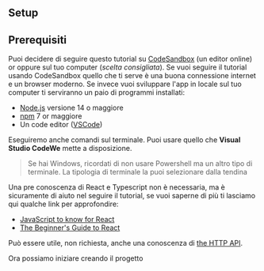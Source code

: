 ## Setup

## Prerequisiti

Puoi decidere di seguire questo tutorial su [CodeSandbox](https://codesandbox.com/) (un editor online) or oppure sul tuo computer (*scelta consigliata*). Se vuoi seguire il tutorial usando CodeSandbox quello che ti serve è una buona connessione internet e un browser moderno. Se invece vuoi sviluppare l'app in locale sul tuo computer ti serviranno un paio di programmi installati:

- [Node.js](https://nodejs.org) versione 14 o maggiore
- [npm](https://www.npmjs.com) 7 or maggiore
- Un code editor ([VSCode](https://code.visualstudio.com/))

Eseguiremo anche comandi sul terminale. Puoi usare quello che **Visual Studio CodeWe** mette a disposizione.

> Se hai Windows, ricordati di non usare Powershell ma un altro tipo di terminale. La tipologia di terminale la puoi selezionare dalla tendina

Una pre conoscenza di React e Typescript non è necessaria, ma è sicuramente di aiuto nel seguire il tutorial, se vuoi saperne di più ti lasciamo qui qualche link per approfondire:

- [JavaScript to know for React](https://kentcdodds.com/blog/javascript-to-know-for-react)
- [The Beginner's Guide to React](https://kcd.im/beginner-react)

Può essere utile, non richiesta, anche una conoscenza di [the HTTP API](https://developer.mozilla.org/en-US/docs/Web/HTTP).

Ora possiamo iniziare creando il progetto